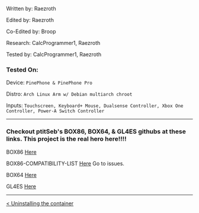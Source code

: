 


Written by: Raezroth

Edited by: Raezroth

Co-Edited by: Broop

Research: CalcProgrammer1, Raezroth

Tested by: CalcProgrammer1, Raezroth



### Tested On: 

Device: `PinePhone & PinePhone Pro`

Distro: `Arch Linux Arm w/ Debian multiarch chroot`

Inputs: `Touchscreen, Keyboard+ Mouse, Dualsense Controller, Xbox One Controller, Power-A Switch Controller`

-----

### Checkout ptitSeb's BOX86, BOX64, & GL4ES githubs at these links. This project is the real hero here!!!! 
 
 BOX86 [Here](https://github.com/ptitSeb/box86)

 BOX86-COMPATIBILITY-LIST [Here](https://github.com/ptitSeb/box86-compatibility-list) Go to issues.

 BOX64 [Here](https://github.com/ptitSeb/box64)
 
 GL4ES [Here](https://github.com/ptitSeb/gl4es) 

------

[< Uninstalling the container](delete-chroot.md)


